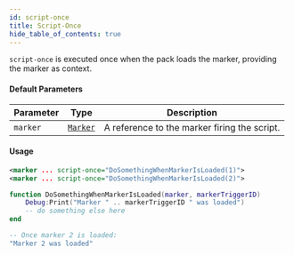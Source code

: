 ```yaml
---
id: script-once
title: Script-Once
hide_table_of_contents: true
---
```


`script-once` is executed once when the pack loads the marker, providing the marker as context.

#### Default Parameters
| Parameter | Type | Description |
| :-------- | :--: | ----------- |
| `marker` | [`Marker`](/docs/lua-scripting/lua-lib/marker) | A reference to the marker firing the script. |  

#### Usage
```xml title="pack.xml"
<marker ... script-once="DoSomethingWhenMarkerIsLoaded(1)">
<marker ... script-once="DoSomethingWhenMarkerIsLoaded(2)">
```

```lua title="script.lua"
function DoSomethingWhenMarkerIsLoaded(marker, markerTriggerID)
    Debug:Print("Marker " .. markerTriggerID " was loaded")
    -- do something else here
end
```

```lua title="Example Output"
-- Once marker 2 is loaded:
"Marker 2 was loaded"
```